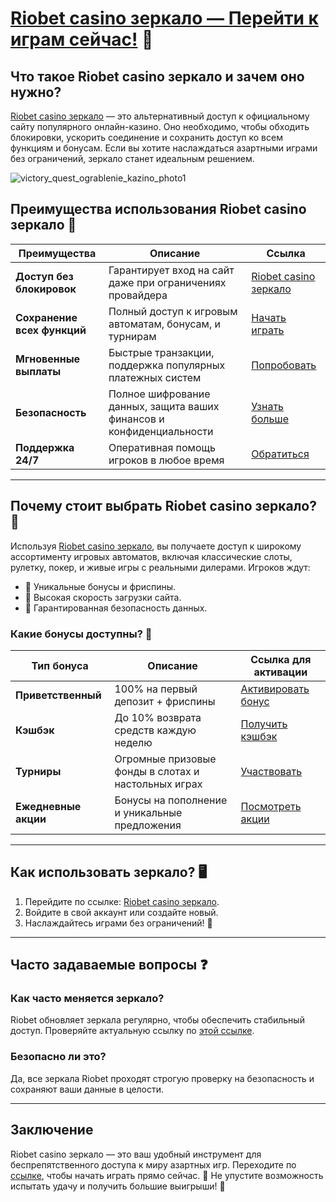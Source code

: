 # [Riobet casino зеркало — Перейти к играм сейчас!](https://brandplay.link/dtx89f2L) 🎰

## Что такое Riobet casino зеркало и зачем оно нужно?

[Riobet casino зеркало](https://brandplay.link/dtx89f2L) — это альтернативный доступ к официальному сайту популярного онлайн-казино. Оно необходимо, чтобы обходить блокировки, ускорить соединение и сохранить доступ ко всем функциям и бонусам. Если вы хотите наслаждаться азартными играми без ограничений, зеркало станет идеальным решением.

![victory_quest_ograblenie_kazino_photo1](https://github.com/user-attachments/assets/ef511395-8c67-4242-8fdd-ca4a07a4d8d3)

## Преимущества использования Riobet casino зеркало 🌟

| **Преимущества**                     | **Описание**                                                                                              | **Ссылка**                                           |
|---------------------------------------|----------------------------------------------------------------------------------------------------------|-----------------------------------------------------|
| **Доступ без блокировок**             | Гарантирует вход на сайт даже при ограничениях провайдера                                                | [Riobet casino зеркало](https://brandplay.link/dtx89f2L) |
| **Сохранение всех функций**           | Полный доступ к игровым автоматам, бонусам, и турнирам                                                   | [Начать играть](https://brandplay.link/dtx89f2L)    |
| **Мгновенные выплаты**                | Быстрые транзакции, поддержка популярных платежных систем                                                | [Попробовать](https://brandplay.link/dtx89f2L)      |
| **Безопасность**                      | Полное шифрование данных, защита ваших финансов и конфиденциальности                                      | [Узнать больше](https://brandplay.link/dtx89f2L)    |
| **Поддержка 24/7**                    | Оперативная помощь игроков в любое время                                                                 | [Обратиться](https://brandplay.link/dtx89f2L)       |

---

## Почему стоит выбрать Riobet casino зеркало? 🎲

Используя [Riobet casino зеркало](https://brandplay.link/dtx89f2L), вы получаете доступ к широкому ассортименту игровых автоматов, включая классические слоты, рулетку, покер, и живые игры с реальными дилерами. Игроков ждут:

- 🎁 Уникальные бонусы и фриспины.
- 🚀 Высокая скорость загрузки сайта.
- 🔐 Гарантированная безопасность данных.

### Какие бонусы доступны? 🎉

| **Тип бонуса**       | **Описание**                                                      | **Ссылка для активации**                           |
|-----------------------|------------------------------------------------------------------|---------------------------------------------------|
| **Приветственный**    | 100% на первый депозит + фриспины                                | [Активировать бонус](https://brandplay.link/dtx89f2L) |
| **Кэшбэк**            | До 10% возврата средств каждую неделю                           | [Получить кэшбэк](https://brandplay.link/dtx89f2L)  |
| **Турниры**           | Огромные призовые фонды в слотах и настольных играх             | [Участвовать](https://brandplay.link/dtx89f2L)     |
| **Ежедневные акции**  | Бонусы на пополнение и уникальные предложения                   | [Посмотреть акции](https://brandplay.link/dtx89f2L) |

---

## Как использовать зеркало? 🖥️

1. Перейдите по ссылке: [Riobet casino зеркало](https://brandplay.link/dtx89f2L).
2. Войдите в свой аккаунт или создайте новый.
3. Наслаждайтесь играми без ограничений! 💎

---

## Часто задаваемые вопросы ❓

### **Как часто меняется зеркало?**
Riobet обновляет зеркала регулярно, чтобы обеспечить стабильный доступ. Проверяйте актуальную ссылку по [этой ссылке](https://brandplay.link/dtx89f2L).

### **Безопасно ли это?**
Да, все зеркала Riobet проходят строгую проверку на безопасность и сохраняют ваши данные в целости.

---

## Заключение

Riobet casino зеркало — это ваш удобный инструмент для беспрепятственного доступа к миру азартных игр. Переходите по [ссылке](https://brandplay.link/dtx89f2L), чтобы начать играть прямо сейчас. 🎰 Не упустите возможность испытать удачу и получить большие выигрыши! 🚀
